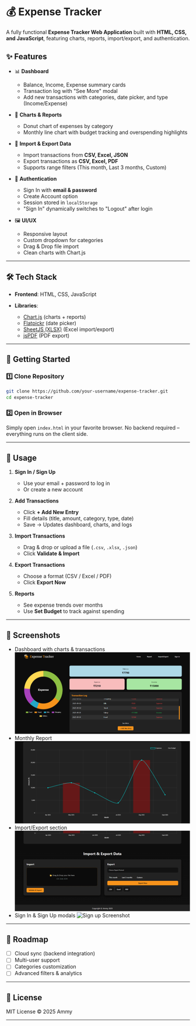 # 💰 Expense Tracker

A fully functional **Expense Tracker Web Application** built with **HTML, CSS, and JavaScript**, featuring charts, reports, import/export, and authentication.

## ✨ Features

* 📊 **Dashboard**

  * Balance, Income, Expense summary cards
  * Transaction log with "See More" modal
  * Add new transactions with categories, date picker, and type (Income/Expense)

* 🍩 **Charts & Reports**

  * Donut chart of expenses by category
  * Monthly line chart with budget tracking and overspending highlights

* 📂 **Import & Export Data**

  * Import transactions from **CSV, Excel, JSON**
  * Export transactions as **CSV, Excel, PDF**
  * Supports range filters (This month, Last 3 months, Custom)

* 🔐 **Authentication**

  * Sign In with **email & password**
  * Create Account option
  * Session stored in `localStorage`
  * "Sign In" dynamically switches to "Logout" after login

* 🖼 **UI/UX**

  * Responsive layout
  * Custom dropdown for categories
  * Drag & Drop file import
  * Clean charts with Chart.js

---

## 🛠️ Tech Stack

* **Frontend**: HTML, CSS, JavaScript
* **Libraries**:

  * [Chart.js](https://www.chartjs.org/) (charts + reports)
  * [Flatpickr](https://flatpickr.js.org/) (date picker)
  * [SheetJS (XLSX)](https://sheetjs.com/) (Excel import/export)
  * [jsPDF](https://github.com/parallax/jsPDF) (PDF export)

---

## 🚀 Getting Started

### 1️⃣ Clone Repository

```bash
git clone https://github.com/your-username/expense-tracker.git
cd expense-tracker
```

### 2️⃣ Open in Browser

Simply open `index.html` in your favorite browser.
No backend required – everything runs on the client side.

---

## 🔧 Usage

1. **Sign In / Sign Up**

   * Use your email + password to log in
   * Or create a new account

2. **Add Transactions**

   * Click **+ Add New Entry**
   * Fill details (title, amount, category, type, date)
   * Save → Updates dashboard, charts, and logs

3. **Import Transactions**

   * Drag & drop or upload a file (`.csv`, `.xlsx`, `.json`)
   * Click **Validate & Import**

4. **Export Transactions**

   * Choose a format (CSV / Excel / PDF)
   * Click **Export Now**

5. **Reports**

   * See expense trends over months
   * Use **Set Budget** to track against spending

---

## 📸 Screenshots

* Dashboard with charts & transactions
  ![Dashboard Screenshot](images/home.png)
* Monthly Report
  ![Report Screenshot](images/report.png)
* Import/Export section
  ![Import/Export Screenshot](images/import-export.png)
* Sign In & Sign Up modals
  ![Sign up Screenshot](images/dashboard.png)


---

## 📌 Roadmap

* [ ] Cloud sync (backend integration)
* [ ] Multi-user support
* [ ] Categories customization
* [ ] Advanced filters & analytics

---

## 📜 License

MIT License © 2025 Ammy

---

